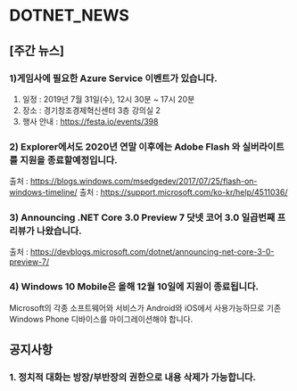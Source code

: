 # DOTNET_NEWS

## [주간 뉴스]

### 1)게임사에 필요한 Azure Service 이벤트가 있습니다.

1. 일정 : 2019년 7월 31일(수), 12시 30분 ~ 17시 20분
2. 장소 : 경기창조경제혁신센터 3층 강의실 2
3. 행사 안내 : https://festa.io/events/398

### 2) Explorer에서도 2020년 연말 이후에는 Adobe Flash 와 실버라이트를 지원을 종료할예정입니다.
출처 : https://blogs.windows.com/msedgedev/2017/07/25/flash-on-windows-timeline/
출처 : https://support.microsoft.com/ko-kr/help/4511036/

### 3) Announcing .NET Core 3.0 Preview 7 닷넷 코어 3.0 일곱번째 프리뷰가 나왔습니다.
출처 : https://devblogs.microsoft.com/dotnet/announcing-net-core-3-0-preview-7/

### 4) Windows 10 Mobile은 올해 12월 10일에 지원이 종료됩니다. 
Microsoft의 각종 소프트웨어와 서비스가 Android와 iOS에서 사용가능하므로 기존 Windows Phone 디바이스를 마이그레이션해야 합니다.
## 공지사항

### 1. 정치적 대화는 방장/부반장의 권한으로 내용 삭제가 가능합니다.

